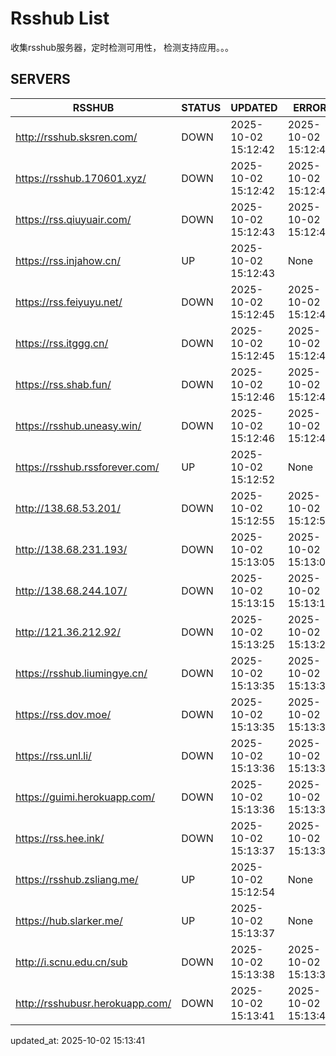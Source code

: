 # Rsshub List

收集rsshub服务器，定时检测可用性， 检测支持应用。。。


## SERVERS

|  RSSHUB   | STATUS  | UPDATED  | ERROR  | TWITTER |  
|  ----  | ----  | ----  | ----  | ---- |  
| http://rsshub.sksren.com/ | DOWN | 2025-10-02 15:12:42 | 2025-10-02 15:12:42 |  
| https://rsshub.170601.xyz/ | DOWN | 2025-10-02 15:12:42 | 2025-10-02 15:12:42 |  
| https://rss.qiuyuair.com/ | DOWN | 2025-10-02 15:12:43 | 2025-10-02 15:12:43 |  
| https://rss.injahow.cn/ | UP | 2025-10-02 15:12:43 | None ||  
| https://rss.feiyuyu.net/ | DOWN | 2025-10-02 15:12:45 | 2025-10-02 15:12:45 |  
| https://rss.itggg.cn/ | DOWN | 2025-10-02 15:12:45 | 2025-10-02 15:12:45 |  
| https://rss.shab.fun/ | DOWN | 2025-10-02 15:12:46 | 2025-10-02 15:12:46 |  
| https://rsshub.uneasy.win/ | DOWN | 2025-10-02 15:12:46 | 2025-10-02 15:12:46 |  
| https://rsshub.rssforever.com/ | UP | 2025-10-02 15:12:52 | None ||  
| http://138.68.53.201/ | DOWN | 2025-10-02 15:12:55 | 2025-10-02 15:12:55 |  
| http://138.68.231.193/ | DOWN | 2025-10-02 15:13:05 | 2025-10-02 15:13:05 |  
| http://138.68.244.107/ | DOWN | 2025-10-02 15:13:15 | 2025-10-02 15:13:15 |  
| http://121.36.212.92/ | DOWN | 2025-10-02 15:13:25 | 2025-10-02 15:13:25 |  
| https://rsshub.liumingye.cn/ | DOWN | 2025-10-02 15:13:35 | 2025-10-02 15:13:35 |  
| https://rss.dov.moe/ | DOWN | 2025-10-02 15:13:35 | 2025-10-02 15:13:35 |  
| https://rss.unl.li/ | DOWN | 2025-10-02 15:13:36 | 2025-10-02 15:13:36 |  
| https://guimi.herokuapp.com/ | DOWN | 2025-10-02 15:13:36 | 2025-10-02 15:13:36 |  
| https://rss.hee.ink/ | DOWN | 2025-10-02 15:13:37 | 2025-10-02 15:13:37 |  
| https://rsshub.zsliang.me/ | UP | 2025-10-02 15:12:54 | None |OK|  
| https://hub.slarker.me/ | UP | 2025-10-02 15:13:37 | None ||  
| http://i.scnu.edu.cn/sub | DOWN | 2025-10-02 15:13:38 | 2025-10-02 15:13:38 |  
| http://rsshubusr.herokuapp.com/ | DOWN | 2025-10-02 15:13:41 | 2025-10-02 15:13:41 |  
  

updated_at: 2025-10-02 15:13:41  
